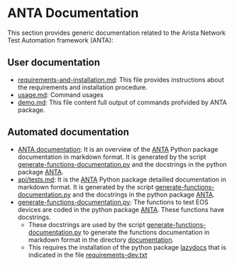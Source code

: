 # ANTA Documentation

This section provides generic documentation related to the Arista Network Test Automation framework (ANTA):


## User documentation

- [requirements-and-installation.md](requirements-and-installation.md): This file provides instructions about the requirements and installation procedure.
- [usage.md](usage.md): Command usages
- [demo.md](demo.md): This file content full output of commands profvided by ANTA package.


## Automated documentation

- [ANTA documentation](api/README.md): It is an overview of the [ANTA](api/README.md) Python package documentation in markdown format. It is generated by the script [generate-functions-documentation.py](generate-functions-documentation.py) and the docstrings in the python package [ANTA](api/README.md).
- [api/tests.md](api/tests.md): It is the [ANTA](api/README.md) Python package detailled documentation in markdown format. It is generated by the script [generate-functions-documentation.py](generate-functions-documentation.py) and the docstrings in the python package [ANTA](api/README.md).
- [generate-functions-documentation.py](generate-functions-documentation.py): The functions to test EOS devices are coded in the python package [ANTA](api/README.md). These functions have docstrings.
  - These docstrings are used by the script [generate-functions-documentation.py](generate-functions-documentation.py) to generate the functions documentation in markdown format in the directory [documentation](api/).
  - This requires the installation of the python package [lazydocs](https://github.com/ml-tooling/lazydocs) that is indicated in the file [requirements-dev.txt](../requirements-dev.txt)
